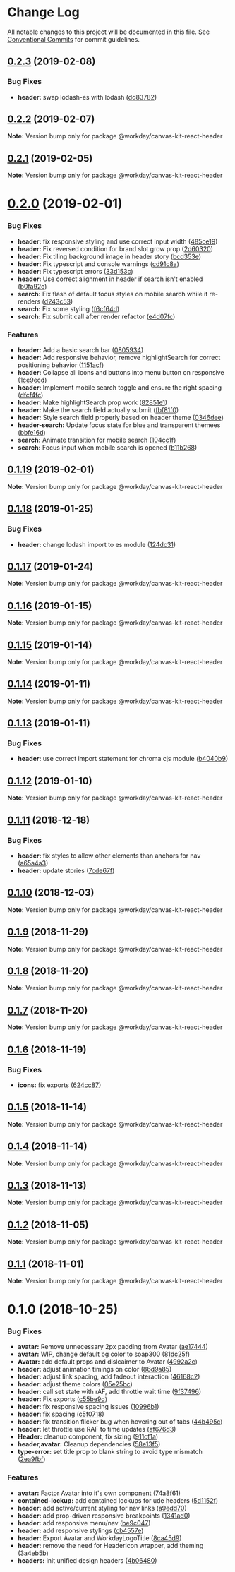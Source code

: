 # Change Log

All notable changes to this project will be documented in this file.
See [Conventional Commits](https://conventionalcommits.org) for commit guidelines.

<a name="0.2.3"></a>
## [0.2.3](https://ghe.megaleo.com/design/canvas-kit-react/tree/master/modules/canvas-kit-react-header/compare/@workday/canvas-kit-react-header@0.2.2...@workday/canvas-kit-react-header@0.2.3) (2019-02-08)


### Bug Fixes

* **header:** swap lodash-es with lodash ([dd83782](https://ghe.megaleo.com/design/canvas-kit-react/tree/master/modules/canvas-kit-react-header/commits/dd83782))




<a name="0.2.2"></a>
## [0.2.2](https://ghe.megaleo.com/design/canvas-kit-react/tree/master/modules/canvas-kit-react-header/compare/@workday/canvas-kit-react-header@0.2.1...@workday/canvas-kit-react-header@0.2.2) (2019-02-07)




**Note:** Version bump only for package @workday/canvas-kit-react-header

<a name="0.2.1"></a>
## [0.2.1](https://ghe.megaleo.com/design/canvas-kit-react/tree/master/modules/canvas-kit-react-header/compare/@workday/canvas-kit-react-header@0.2.0...@workday/canvas-kit-react-header@0.2.1) (2019-02-05)




**Note:** Version bump only for package @workday/canvas-kit-react-header

<a name="0.2.0"></a>
# [0.2.0](https://ghe.megaleo.com/design/canvas-kit-react/tree/master/modules/canvas-kit-react-header/compare/@workday/canvas-kit-react-header@0.1.19...@workday/canvas-kit-react-header@0.2.0) (2019-02-01)


### Bug Fixes

* **header:** fix responsive styling and use correct input width ([485ce19](https://ghe.megaleo.com/design/canvas-kit-react/tree/master/modules/canvas-kit-react-header/commits/485ce19))
* **header:** Fix reversed condition for brand slot grow prop ([2d60320](https://ghe.megaleo.com/design/canvas-kit-react/tree/master/modules/canvas-kit-react-header/commits/2d60320))
* **header:** Fix tiling background image in header story ([bcd353e](https://ghe.megaleo.com/design/canvas-kit-react/tree/master/modules/canvas-kit-react-header/commits/bcd353e))
* **header:** Fix typescript and console warnings ([cd91c8a](https://ghe.megaleo.com/design/canvas-kit-react/tree/master/modules/canvas-kit-react-header/commits/cd91c8a))
* **header:** Fix typescript errors ([33d153c](https://ghe.megaleo.com/design/canvas-kit-react/tree/master/modules/canvas-kit-react-header/commits/33d153c))
* **header:** Use correct alignment in header if search isn't enabled ([b0fa92c](https://ghe.megaleo.com/design/canvas-kit-react/tree/master/modules/canvas-kit-react-header/commits/b0fa92c))
* **search:** Fix flash of default focus styles on mobile search while it re-renders ([d243c53](https://ghe.megaleo.com/design/canvas-kit-react/tree/master/modules/canvas-kit-react-header/commits/d243c53))
* **search:** Fix some styling ([f6cf64d](https://ghe.megaleo.com/design/canvas-kit-react/tree/master/modules/canvas-kit-react-header/commits/f6cf64d))
* **search:** Fix submit call after render refactor ([e4d07fc](https://ghe.megaleo.com/design/canvas-kit-react/tree/master/modules/canvas-kit-react-header/commits/e4d07fc))


### Features

* **header:** Add a basic search bar ([0805934](https://ghe.megaleo.com/design/canvas-kit-react/tree/master/modules/canvas-kit-react-header/commits/0805934))
* **header:** Add responsive behavior, remove highlightSearch for correct positioning behavior ([1151acf](https://ghe.megaleo.com/design/canvas-kit-react/tree/master/modules/canvas-kit-react-header/commits/1151acf))
* **header:** Collapse all icons and buttons into menu button on responsive ([1ce9ecd](https://ghe.megaleo.com/design/canvas-kit-react/tree/master/modules/canvas-kit-react-header/commits/1ce9ecd))
* **header:** Implement mobile search toggle and ensure the right spacing ([dfcf4fc](https://ghe.megaleo.com/design/canvas-kit-react/tree/master/modules/canvas-kit-react-header/commits/dfcf4fc))
* **header:** Make highlightSearch prop work ([82851e1](https://ghe.megaleo.com/design/canvas-kit-react/tree/master/modules/canvas-kit-react-header/commits/82851e1))
* **header:** Make the search field actually submit ([fbf81f0](https://ghe.megaleo.com/design/canvas-kit-react/tree/master/modules/canvas-kit-react-header/commits/fbf81f0))
* **header:** Style search field properly based on header theme ([0346dee](https://ghe.megaleo.com/design/canvas-kit-react/tree/master/modules/canvas-kit-react-header/commits/0346dee))
* **header-search:** Update focus state for blue and transparent themees ([bbfe16d](https://ghe.megaleo.com/design/canvas-kit-react/tree/master/modules/canvas-kit-react-header/commits/bbfe16d))
* **search:** Animate transition for mobile search ([104cc1f](https://ghe.megaleo.com/design/canvas-kit-react/tree/master/modules/canvas-kit-react-header/commits/104cc1f))
* **search:** Focus input when mobile search is opened ([b11b268](https://ghe.megaleo.com/design/canvas-kit-react/tree/master/modules/canvas-kit-react-header/commits/b11b268))




<a name="0.1.19"></a>
## [0.1.19](https://ghe.megaleo.com/design/canvas-kit-react/tree/master/modules/canvas-kit-react-header/compare/@workday/canvas-kit-react-header@0.1.18...@workday/canvas-kit-react-header@0.1.19) (2019-02-01)




**Note:** Version bump only for package @workday/canvas-kit-react-header

<a name="0.1.18"></a>
## [0.1.18](https://ghe.megaleo.com/design/canvas-kit-react/tree/master/modules/canvas-kit-react-header/compare/@workday/canvas-kit-react-header@0.1.17...@workday/canvas-kit-react-header@0.1.18) (2019-01-25)


### Bug Fixes

* **header:** change lodash import to es module ([124dc31](https://ghe.megaleo.com/design/canvas-kit-react/tree/master/modules/canvas-kit-react-header/commits/124dc31))




<a name="0.1.17"></a>
## [0.1.17](https://ghe.megaleo.com/design/canvas-kit-react/tree/master/modules/canvas-kit-react-header/compare/@workday/canvas-kit-react-header@0.1.16...@workday/canvas-kit-react-header@0.1.17) (2019-01-24)




**Note:** Version bump only for package @workday/canvas-kit-react-header

<a name="0.1.16"></a>
## [0.1.16](https://ghe.megaleo.com/design/canvas-kit-react/tree/master/modules/canvas-kit-react-header/compare/@workday/canvas-kit-react-header@0.1.15...@workday/canvas-kit-react-header@0.1.16) (2019-01-15)




**Note:** Version bump only for package @workday/canvas-kit-react-header

<a name="0.1.15"></a>
## [0.1.15](https://ghe.megaleo.com/design/canvas-kit-react/tree/master/modules/canvas-kit-react-header/compare/@workday/canvas-kit-react-header@0.1.14...@workday/canvas-kit-react-header@0.1.15) (2019-01-14)




**Note:** Version bump only for package @workday/canvas-kit-react-header

<a name="0.1.14"></a>
## [0.1.14](https://ghe.megaleo.com/design/canvas-kit-react/tree/master/modules/canvas-kit-react-header/compare/@workday/canvas-kit-react-header@0.1.13...@workday/canvas-kit-react-header@0.1.14) (2019-01-11)




**Note:** Version bump only for package @workday/canvas-kit-react-header

<a name="0.1.13"></a>
## [0.1.13](https://ghe.megaleo.com/design/canvas-kit-react/tree/master/modules/canvas-kit-react-header/compare/@workday/canvas-kit-react-header@0.1.12...@workday/canvas-kit-react-header@0.1.13) (2019-01-11)


### Bug Fixes

* **header:** use correct import statement for chroma cjs module ([b4040b9](https://ghe.megaleo.com/design/canvas-kit-react/tree/master/modules/canvas-kit-react-header/commits/b4040b9))




<a name="0.1.12"></a>
## [0.1.12](https://ghe.megaleo.com/design/canvas-kit-react/tree/master/modules/canvas-kit-react-header/compare/@workday/canvas-kit-react-header@0.1.11...@workday/canvas-kit-react-header@0.1.12) (2019-01-10)




**Note:** Version bump only for package @workday/canvas-kit-react-header

<a name="0.1.11"></a>
## [0.1.11](https://ghe.megaleo.com/design/canvas-kit-react/tree/master/modules/canvas-kit-react-header/compare/@workday/canvas-kit-react-header@0.1.10...@workday/canvas-kit-react-header@0.1.11) (2018-12-18)


### Bug Fixes

* **header:** fix styles to allow other elements than anchors for nav ([a65a4a3](https://ghe.megaleo.com/design/canvas-kit-react/tree/master/modules/canvas-kit-react-header/commits/a65a4a3))
* **header:** update stories ([7cde67f](https://ghe.megaleo.com/design/canvas-kit-react/tree/master/modules/canvas-kit-react-header/commits/7cde67f))




<a name="0.1.10"></a>
## [0.1.10](https://ghe.megaleo.com/design/canvas-kit-react/tree/master/modules/canvas-kit-react-header/compare/@workday/canvas-kit-react-header@0.1.9...@workday/canvas-kit-react-header@0.1.10) (2018-12-03)




**Note:** Version bump only for package @workday/canvas-kit-react-header

<a name="0.1.9"></a>
## [0.1.9](https://ghe.megaleo.com/design/canvas-kit-react/tree/master/modules/canvas-kit-react-header/compare/@workday/canvas-kit-react-header@0.1.8...@workday/canvas-kit-react-header@0.1.9) (2018-11-29)




**Note:** Version bump only for package @workday/canvas-kit-react-header

<a name="0.1.8"></a>
## [0.1.8](https://ghe.megaleo.com/design/canvas-kit-react/tree/master/modules/canvas-kit-react-header/compare/@workday/canvas-kit-react-header@0.1.7...@workday/canvas-kit-react-header@0.1.8) (2018-11-20)




**Note:** Version bump only for package @workday/canvas-kit-react-header

<a name="0.1.7"></a>
## [0.1.7](https://ghe.megaleo.com/design/canvas-kit-react/tree/master/modules/canvas-kit-react-header/compare/@workday/canvas-kit-react-header@0.1.6...@workday/canvas-kit-react-header@0.1.7) (2018-11-20)




**Note:** Version bump only for package @workday/canvas-kit-react-header

<a name="0.1.6"></a>
## [0.1.6](https://ghe.megaleo.com/design/canvas-kit-react/tree/master/modules/canvas-kit-react-header/compare/@workday/canvas-kit-react-header@0.1.5...@workday/canvas-kit-react-header@0.1.6) (2018-11-19)


### Bug Fixes

* **icons:** fix exports ([624cc87](https://ghe.megaleo.com/design/canvas-kit-react/tree/master/modules/canvas-kit-react-header/commits/624cc87))




<a name="0.1.5"></a>
## [0.1.5](https://ghe.megaleo.com/design/canvas-kit-react/tree/master/modules/canvas-kit-react-header/compare/@workday/canvas-kit-react-header@0.1.4...@workday/canvas-kit-react-header@0.1.5) (2018-11-14)




**Note:** Version bump only for package @workday/canvas-kit-react-header

<a name="0.1.4"></a>
## [0.1.4](https://ghe.megaleo.com/design/canvas-kit-react/tree/master/modules/canvas-kit-react-header/compare/@workday/canvas-kit-react-header@0.1.3...@workday/canvas-kit-react-header@0.1.4) (2018-11-14)




**Note:** Version bump only for package @workday/canvas-kit-react-header

<a name="0.1.3"></a>
## [0.1.3](https://ghe.megaleo.com/design/canvas-kit-react/tree/master/modules/canvas-kit-react-header/compare/@workday/canvas-kit-react-header@0.1.2...@workday/canvas-kit-react-header@0.1.3) (2018-11-13)




**Note:** Version bump only for package @workday/canvas-kit-react-header

<a name="0.1.2"></a>
## [0.1.2](https://ghe.megaleo.com/design/canvas-kit-react/tree/master/modules/canvas-kit-react-header/compare/@workday/canvas-kit-react-header@0.1.1...@workday/canvas-kit-react-header@0.1.2) (2018-11-05)




**Note:** Version bump only for package @workday/canvas-kit-react-header

<a name="0.1.1"></a>
## [0.1.1](https://ghe.megaleo.com/design/canvas-kit-react/tree/master/modules/canvas-kit-react-header/compare/@workday/canvas-kit-react-header@0.1.0...@workday/canvas-kit-react-header@0.1.1) (2018-11-01)




**Note:** Version bump only for package @workday/canvas-kit-react-header

<a name="0.1.0"></a>
# 0.1.0 (2018-10-25)


### Bug Fixes

* **avatar:** Remove unnecessary 2px padding from Avatar ([ae17444](https://ghe.megaleo.com/design/canvas-kit-react/tree/master/modules/canvas-kit-react-header/commits/ae17444))
* **avatar:** WIP, change default bg color to soap300 ([81dc25f](https://ghe.megaleo.com/design/canvas-kit-react/tree/master/modules/canvas-kit-react-header/commits/81dc25f))
* **Avatar:** add default props and dislcaimer to Avatar ([4992a2c](https://ghe.megaleo.com/design/canvas-kit-react/tree/master/modules/canvas-kit-react-header/commits/4992a2c))
* **header:** adjust animation timings on color ([86d9a85](https://ghe.megaleo.com/design/canvas-kit-react/tree/master/modules/canvas-kit-react-header/commits/86d9a85))
* **header:** adjust link spacing, add fadeout interaction ([46168c2](https://ghe.megaleo.com/design/canvas-kit-react/tree/master/modules/canvas-kit-react-header/commits/46168c2))
* **header:** adjust theme colors ([05e25bc](https://ghe.megaleo.com/design/canvas-kit-react/tree/master/modules/canvas-kit-react-header/commits/05e25bc))
* **header:** call set state with rAF, add throttle wait time ([9f37496](https://ghe.megaleo.com/design/canvas-kit-react/tree/master/modules/canvas-kit-react-header/commits/9f37496))
* **header:** Fix exports ([c55be9d](https://ghe.megaleo.com/design/canvas-kit-react/tree/master/modules/canvas-kit-react-header/commits/c55be9d))
* **header:** fix responsive spacing issues ([10996b1](https://ghe.megaleo.com/design/canvas-kit-react/tree/master/modules/canvas-kit-react-header/commits/10996b1))
* **header:** fix spacing ([c5f0718](https://ghe.megaleo.com/design/canvas-kit-react/tree/master/modules/canvas-kit-react-header/commits/c5f0718))
* **header:** fix transition flicker bug when hovering out of tabs ([44b495c](https://ghe.megaleo.com/design/canvas-kit-react/tree/master/modules/canvas-kit-react-header/commits/44b495c))
* **header:** let throttle use RAF to time updates ([af676d3](https://ghe.megaleo.com/design/canvas-kit-react/tree/master/modules/canvas-kit-react-header/commits/af676d3))
* **Header:** cleanup component, fix sizing ([911cf1a](https://ghe.megaleo.com/design/canvas-kit-react/tree/master/modules/canvas-kit-react-header/commits/911cf1a))
* **header,avatar:** Cleanup dependencies ([58e13f5](https://ghe.megaleo.com/design/canvas-kit-react/tree/master/modules/canvas-kit-react-header/commits/58e13f5))
* **type-error:** set title prop to blank string to avoid type mismatch ([2ea9fbf](https://ghe.megaleo.com/design/canvas-kit-react/tree/master/modules/canvas-kit-react-header/commits/2ea9fbf))


### Features

* **avatar:** Factor Avatar into it's own component ([74a8f61](https://ghe.megaleo.com/design/canvas-kit-react/tree/master/modules/canvas-kit-react-header/commits/74a8f61))
* **contained-lockup:** add contained lockups for ude headers ([5d1152f](https://ghe.megaleo.com/design/canvas-kit-react/tree/master/modules/canvas-kit-react-header/commits/5d1152f))
* **header:** add active/current styling for nav links ([a9edd70](https://ghe.megaleo.com/design/canvas-kit-react/tree/master/modules/canvas-kit-react-header/commits/a9edd70))
* **header:** add prop-driven responsive breakpoints ([1341ad0](https://ghe.megaleo.com/design/canvas-kit-react/tree/master/modules/canvas-kit-react-header/commits/1341ad0))
* **header:** add responsive menu/nav ([be9c047](https://ghe.megaleo.com/design/canvas-kit-react/tree/master/modules/canvas-kit-react-header/commits/be9c047))
* **header:** add responsive stylings ([cb4557e](https://ghe.megaleo.com/design/canvas-kit-react/tree/master/modules/canvas-kit-react-header/commits/cb4557e))
* **header:** Export Avatar and WorkdayLogoTitle ([8ca45d9](https://ghe.megaleo.com/design/canvas-kit-react/tree/master/modules/canvas-kit-react-header/commits/8ca45d9))
* **header:** remove the need for HeaderIcon wrapper, add theming ([3a4eb5b](https://ghe.megaleo.com/design/canvas-kit-react/tree/master/modules/canvas-kit-react-header/commits/3a4eb5b))
* **headers:** init unified design headers ([4b06480](https://ghe.megaleo.com/design/canvas-kit-react/tree/master/modules/canvas-kit-react-header/commits/4b06480))
